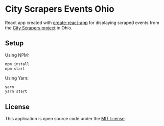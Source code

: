 # City Scrapers Events Ohio

React app created with [create-react-app](https://github.com/facebook/create-react-app) for displaying scraped events from the [City Scrapers project](https://github.com/City-Bureau/city-scrapers.git) in Ohio.

## Setup

Using NPM:
```bash
npm install
npm start
```

Using Yarn:
```bash
yarn
yarn start
```

## License

This application is open source code under the [MIT license](LICENSE).
